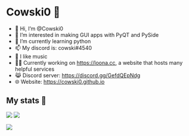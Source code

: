 
# Cowski0 🥪
- 👋 Hi, I’m @Cowski0
- 👀 I’m interested in making GUI apps with PyQT and PySide  
- 🌱 I’m currently learning python
- 📫 My discord is: cowski#4540
- 🎵 I like music
- 🧑‍💻 Currently working on https://loona.cc, a website that hosts many helpful services
- 😹 Discord server: https://discord.gg/GefdQEpNdg
- 🌐 Website: https://cowski0.github.io   

## My stats 🔭
<img src="https://github-readme-stats-eight-theta.vercel.app/api?username=Cowski0&show_icons=true&include_all_commits=true&count_private=true&theme=gruvbox"></img>  <img src="https://github-readme-stats-eight-theta.vercel.app/api/top-langs/?username=Cowski0&layout=compact&langs_count=8&theme=gruvbox"></img>

<img src="https://discord.c99.nl/widget/theme-4/323248768013041675.png"></img>
